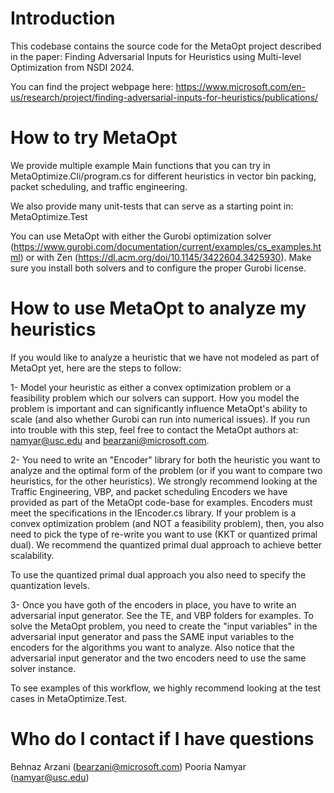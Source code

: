# Introduction 
This codebase contains the source code for the MetaOpt project described in the paper:
Finding Adversarial Inputs for Heuristics using Multi-level Optimization from NSDI 2024.

You can find the project webpage here:
https://www.microsoft.com/en-us/research/project/finding-adversarial-inputs-for-heuristics/publications/

# How to try MetaOpt

We provide multiple example Main functions that you can try in MetaOptimize.Cli/program.cs for
different heuristics in vector bin packing, packet scheduling, and traffic engineering.

We also provide many unit-tests that can serve as a starting point in: MetaOptimize.Test

You can use MetaOpt with either the Gurobi optimization solver (https://www.gurobi.com/documentation/current/examples/cs_examples.html) 
or with Zen (https://dl.acm.org/doi/10.1145/3422604.3425930).
Make sure you install both solvers and to configure the proper Gurobi license.

# How to use MetaOpt to analyze my heuristics

If you would like to analyze a heuristic that we have not modeled as part of MetaOpt yet, here are the steps to follow:

1- Model your heuristic as either a convex optimization problem or a feasibility problem which our solvers can support.
How you model the problem is important and can significantly influence MetaOpt's ability to scale (and also whether Gurobi can run into
numerical issues). If you run into trouble with this step, feel free to contact the MetaOpt authors at: namyar@usc.edu and bearzani@microsoft.com.

2- You need to write an "Encoder" library for both the heuristic you want to analyze and the optimal form of the problem (or if you want to compare two heuristics, for the other heuristics).
We strongly recommend looking at the Traffic Engineering, VBP, and packet scheduling Encoders we have provided as part of the MetaOpt code-base for examples. 
Encoders must meet the specifications in the IEncoder.cs library. 
If your problem is a convex optimization problem (and NOT a feasibility problem), then, you also need to pick the type of re-write you want to use (KKT or quantized primal dual).
We recommend the quantized primal dual approach to achieve better scalability.

To use the quantized primal dual approach you also need to specify the quantization levels.

3- Once you have goth of the encoders in place, you have to write an adversarial input generator. See the TE, and VBP folders for examples.
To solve the MetaOpt problem, you need to create the "input variables" in the adversarial input generator and pass the SAME input variables to the encoders
for the algorithms you want to analyze.
Also notice that the adversarial input generator and the two encoders need to use the same solver instance.

To see examples of this workflow, we highly recommend looking at the test cases in MetaOptimize.Test.

# Who do I contact if I have questions

Behnaz Arzani (bearzani@microsoft.com)
Pooria Namyar (namyar@usc.edu)